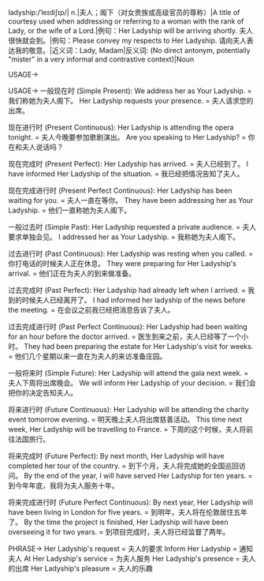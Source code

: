 ladyship:/ˈleɪdiʃɪp/| n.|夫人；阁下（对女贵族或高级官员的尊称）|A title of courtesy used when addressing or referring to a woman with the rank of Lady, or the wife of a Lord.|例句：Her Ladyship will be arriving shortly. 夫人很快就会到。|例句：Please convey my respects to Her Ladyship. 请向夫人表达我的敬意。|近义词：Lady, Madam|反义词: (No direct antonym, potentially "mister" in a very informal and contrastive context)|Noun


USAGE->

USAGE->
一般现在时 (Simple Present):
We address her as Your Ladyship. = 我们称她为夫人阁下。
Her Ladyship requests your presence. = 夫人请求您的出席。

现在进行时 (Present Continuous):
Her Ladyship is attending the opera tonight. = 夫人今晚要参加歌剧演出。
Are you speaking to Her Ladyship? = 你在和夫人说话吗？

现在完成时 (Present Perfect):
Her Ladyship has arrived. = 夫人已经到了。
I have informed Her Ladyship of the situation. = 我已经把情况告知了夫人。

现在完成进行时 (Present Perfect Continuous):
Her Ladyship has been waiting for you. = 夫人一直在等你。
They have been addressing her as Your Ladyship. = 他们一直称她为夫人阁下。


一般过去时 (Simple Past):
Her Ladyship requested a private audience. = 夫人要求单独会见。
I addressed her as Your Ladyship. = 我称她为夫人阁下。


过去进行时 (Past Continuous):
Her Ladyship was resting when you called. = 你打电话的时候夫人正在休息。
They were preparing for Her Ladyship's arrival. = 他们正在为夫人的到来做准备。

过去完成时 (Past Perfect):
Her Ladyship had already left when I arrived. = 我到的时候夫人已经离开了。
I had informed her ladyship of the news before the meeting. = 在会议之前我已经把消息告诉了夫人。

过去完成进行时 (Past Perfect Continuous):
Her Ladyship had been waiting for an hour before the doctor arrived. = 医生到来之前，夫人已经等了一个小时。
They had been preparing the estate for Her Ladyship's visit for weeks. = 他们几个星期以来一直在为夫人的来访准备庄园。

一般将来时 (Simple Future):
Her Ladyship will attend the gala next week. = 夫人下周将出席晚会。
We will inform Her Ladyship of your decision. = 我们会把你的决定告知夫人。

将来进行时 (Future Continuous):
Her Ladyship will be attending the charity event tomorrow evening. = 明天晚上夫人将出席慈善活动。
This time next week, Her Ladyship will be travelling to France. = 下周的这个时候，夫人将前往法国旅行。

将来完成时 (Future Perfect):
By next month, Her Ladyship will have completed her tour of the country. = 到下个月，夫人将完成她的全国巡回访问。
By the end of the year, I will have served Her Ladyship for ten years. = 到今年年底，我将为夫人服务十年。

将来完成进行时 (Future Perfect Continuous):
By next year, Her Ladyship will have been living in London for five years. = 到明年，夫人将在伦敦居住五年了。
By the time the project is finished, Her Ladyship will have been overseeing it for two years. = 到项目完成时，夫人将已经监督了两年。


PHRASE->
Her Ladyship's request = 夫人的要求
Inform Her Ladyship = 通知夫人
At Her Ladyship's service = 为夫人服务
Her Ladyship's presence = 夫人的出席
Her Ladyship's pleasure = 夫人的乐趣


